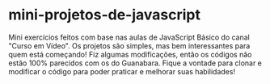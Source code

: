 # mini-projetos-de-javascript
Mini exercícios feitos com base nas aulas de JavaScript Básico do canal "Curso em Vídeo".
Os projetos são simples, mas bem interessantes para quem está começando!
Fiz algumas modificações, então os códigos não estão 100% parecidos com os do Guanabara.
Fique a vontade para clonar e modificar o código para poder praticar e melhorar suas habilidades!

